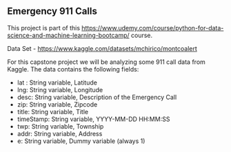 ## Emergency 911 Calls

This project is part of this https://www.udemy.com/course/python-for-data-science-and-machine-learning-bootcamp/ course. 

Data Set - https://www.kaggle.com/datasets/mchirico/montcoalert

For this capstone project we will be analyzing some 911 call data from Kaggle. The data contains the following fields:

- lat : String variable, Latitude
- lng: String variable, Longitude
- desc: String variable, Description of the Emergency Call
- zip: String variable, Zipcode
- title: String variable, Title
- timeStamp: String variable, YYYY-MM-DD HH:MM:SS
- twp: String variable, Township
- addr: String variable, Address
- e: String variable, Dummy variable (always 1)
